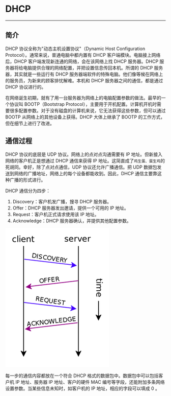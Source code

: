 # DHCP

----

## 简介

DHCP 协议全称为"动态主机设置协议"（Dynamic Host Configuration Protocol）。通常来说，普通电脑中都内置有 DHCP 客户端模块。电脑接上网络后，DHCP 客户端发现新连通的网络，会在该网络上找 DHCP 服务器。DHCP 服务器将给电脑提供合理的网络配置，并把设置信息传回本机。所谓的 DHCP 服务器，其实就是一些运行有 DHCP 服务器端软件的特殊电脑。他们像等候在网络上的服务员，为新来的顾客排忧解难。本机和 DHCP 服务器之间的通信，都是通过 DHCP 协议进行的。

在网络诞生初期，就有了用一台服务器为网络上的电脑配置参数的做法。最早的一个协议叫 BOOTP（Bootstrap Protocol），主要用于开机配置。计算机开机时需要很多配置参数。对于没有磁盘的计算机来说，它无法获得这些参数，但可以通过 BOOTP 从网络上的其他设备上获得。DHCP 大体上继承了 BOOTP 的工作方式，但在细节上进行了改进。


## 通信过程

DHCP 协议的底层是 UDP 协议。网络上的点对点沟通需要有 IP 地址。但新接入网络的客户机正是想通过 DHCP 通信来获得 IP 地址。这简直成了`鸡生蛋、蛋生鸡`的死胡同。幸好，除了点对点通信，UDP 协议还允许广播通信。把 UDP 数据包发送到网络的广播地址，网络上的每个设备都能收到。因此，DHCP 通信主要靠这种广播的形式进行。

DHCP 通信分为四步：

 1. Discovery：客户机发广播，搜寻 DHCP 服务器。
 2. Offer：DHCP 服务器发出邀请，提供一个可用的 IP 地址。
 3. Request：客户机正式请求使用该 IP 地址。
 4. Acknowledge：DHCP 服务器确认，并提供其他配置参数。

 ![dhcp][1]

每一步的通信内容都放在一个符合 DHCP 格式的数据包中。数据包中可以包括客户机 IP 地址、服务器 IP 地址、客户的硬件 MAC 编号等字段，还能附加多条网络设置参数。当某些信息未知时，如客户机的 IP 地址，相应的字段可以填成 0 。

[1]: ../../../images/base/dhcp.png
